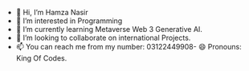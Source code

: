 - 👋 Hi, I’m Hamza Nasir
- 👀 I’m interested in Programming
- 🌱 I’m currently learning Metaverse Web 3 Generative AI.
- 💞️ I’m looking to collaborate on international Projects.
- 📫 You can reach me from my number: 03122449908- 😄 Pronouns: King Of Codes.


<!---
hamzanasir123/hamzanasir123 is a ✨ special ✨ repository because its `README.md` (this file) appears on your GitHub profile.
You can click the Preview link to take a look at your changes.
--->
